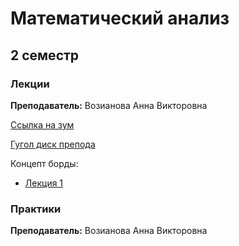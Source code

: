 # Математический анализ

## 2 семестр

### Лекции

**Преподаватель:** Возианова Анна Викторовна

[Ссылка на зум](https://itmo.zoom.us/j/82192561093?pwd=WDI2cE9aYkdVQTRGV29jTTVoeFRoZz09)

[Гугол диск препода](https://drive.google.com/drive/folders/1Z9eCKcLXPg33Rpt_qi1DXonKexxaNdMq)

Концепт борды:
 * [Лекция 1](https://app.conceptboard.com/board/32d7-ci1f-h70b-mram-11qq)


### Практики 

**Преподаватель:** Возианова Анна Викторовна
